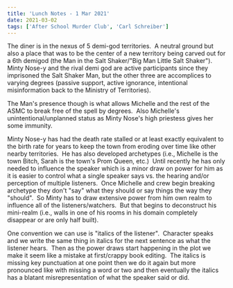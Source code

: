 ```yaml
---
title: 'Lunch Notes - 1 Mar 2021'
date: 2021-03-02
tags: ['After School Murder Club', 'Carl Schreiber']
---
```


The diner is in the nexus of 5 demi-god territories.  A neutral ground but also a place that was to be the center of a new territory being carved out for a 6th demigod (the Man in the Salt Shaker/"Big Man Little Salt Shaker").  Minty Nose-y and the rival demi god are active participants since they imprisoned the Salt Shaker Man, but the other three are accomplices to varying degrees (passive support, active ignorance, intentional misinformation back to the Ministry of Territories).

The Man's presence though is what allows Michelle and the rest of the ASMC to break free of the spell by degrees.  Also Michelle's unintentional/unplanned status as Minty Nose's high priestess gives her some immunity.

Minty Nose-y has had the death rate stalled or at least exactly equivalent to the birth rate for years to keep the town from eroding over time like other nearby territories.  He has also developed archetypes (i.e., Michelle is the town Bitch, Sarah is the town's Prom Queen, etc.)  Until recently he has only needed to influence the speaker which is a minor draw on power for him as it is easier to control what a single speaker says vs. the hearing and/or perception of multiple listeners.  Once Michelle and crew begin breaking archetype they don't "say" what they should or say things the way they "should".  So Minty has to draw extensive power from him own realm to influence all of the listeners/watchers.  But that begins to deconstruct his mini-realm (i.e., walls in one of his rooms in his domain completely disappear or are only half built).

One convention we can use is "italics of the listener".  Character speaks and we write the same thing in italics for the next sentence as what the listener hears.  Then as the power draws start happening in the plot we make it seem like a mistake at first/crappy book editing.  The italics is missing key punctuation at one point then we do it again but more pronounced like with missing a word or two and then eventually the italics has a blatant misrepresentation of what the speaker said or did.
